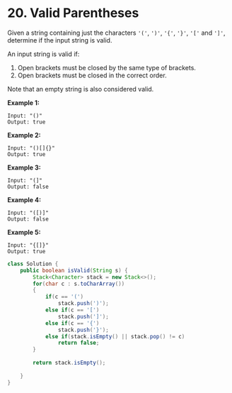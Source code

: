 # 20. Valid Parentheses



Given a string containing just the characters `'('`, `')'`, `'{'`, `'}'`, `'['` and `']'`, determine if the input string is valid.

An input string is valid if:

1. Open brackets must be closed by the same type of brackets.
2. Open brackets must be closed in the correct order.

Note that an empty string is also considered valid.

**Example 1:**

```text
Input: "()"
Output: true
```

**Example 2:**

```text
Input: "()[]{}"
Output: true
```

**Example 3:**

```text
Input: "(]"
Output: false
```

**Example 4:**

```text
Input: "([)]"
Output: false
```

**Example 5:**

```text
Input: "{[]}"
Output: true
```

```java
class Solution {
    public boolean isValid(String s) {
        Stack<Character> stack = new Stack<>();
        for(char c : s.toCharArray())
        {
            if(c == '(')
                stack.push(')');
            else if(c == '[')
                stack.push(']');
            else if(c == '{')
                stack.push('}');
            else if(stack.isEmpty() || stack.pop() != c)
                return false;
        }
        
        return stack.isEmpty();
       
    }
}
```

